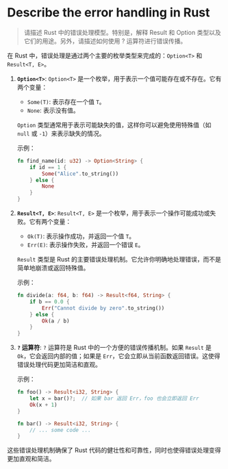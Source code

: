 # Describe the error handling in Rust

> 请描述 Rust 中的错误处理模型。特别是，解释 Result 和 Option 类型以及它们的用途。另外，请描述如何使用 ? 运算符进行错误传播。

在 Rust 中，错误处理是通过两个主要的枚举类型来完成的：`Option<T>` 和 `Result<T, E>`。

1. **`Option<T>`**:
   `Option<T>` 是一个枚举，用于表示一个值可能存在或不存在。它有两个变量：
   - `Some(T)`: 表示存在一个值 `T`。
   - `None`: 表示没有值。

   `Option` 类型通常用于表示可能缺失的值，这样你可以避免使用特殊值（如 `null` 或 `-1`）来表示缺失的情况。

   示例：
   ```rust
   fn find_name(id: u32) -> Option<String> {
       if id == 1 {
           Some("Alice".to_string())
       } else {
           None
       }
   }
   ```

2. **`Result<T, E>`**:
   `Result<T, E>` 是一个枚举，用于表示一个操作可能成功或失败。它有两个变量：
   - `Ok(T)`: 表示操作成功，并返回一个值 `T`。
   - `Err(E)`: 表示操作失败，并返回一个错误 `E`。

   `Result` 类型是 Rust 的主要错误处理机制。它允许你明确地处理错误，而不是简单地崩溃或返回特殊值。

   示例：
   ```rust
   fn divide(a: f64, b: f64) -> Result<f64, String> {
       if b == 0.0 {
           Err("Cannot divide by zero".to_string())
       } else {
           Ok(a / b)
       }
   }
   ```

3. **`?` 运算符**:
   `?` 运算符是 Rust 中的一个方便的错误传播机制。如果 `Result` 是 `Ok`，它会返回内部的值；如果是 `Err`，它会立即从当前函数返回错误。这使得错误处理代码更加简洁和直观。

   示例：
   ```rust
   fn foo() -> Result<i32, String> {
       let x = bar()?;  // 如果 bar 返回 Err，foo 也会立即返回 Err
       Ok(x + 1)
   }

   fn bar() -> Result<i32, String> {
       // ... some code ...
   }
   ```

这些错误处理机制确保了 Rust 代码的健壮性和可靠性，同时也使得错误处理变得更加直观和简洁。
